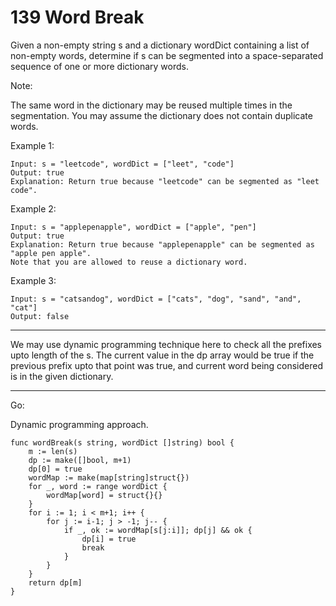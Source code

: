 139 Word Break
==============

Given a non-empty string s and a dictionary wordDict containing a list of non-empty words, determine if s can be segmented into a space-separated sequence of one or more dictionary words.

Note:

The same word in the dictionary may be reused multiple times in the segmentation.
You may assume the dictionary does not contain duplicate words.

Example 1:

```
Input: s = "leetcode", wordDict = ["leet", "code"]
Output: true
Explanation: Return true because "leetcode" can be segmented as "leet code".
```

Example 2:

```
Input: s = "applepenapple", wordDict = ["apple", "pen"]
Output: true
Explanation: Return true because "applepenapple" can be segmented as "apple pen apple".
Note that you are allowed to reuse a dictionary word.
```

Example 3:

```
Input: s = "catsandog", wordDict = ["cats", "dog", "sand", "and", "cat"]
Output: false
```

---

We may use dynamic programming technique here to check all the prefixes upto
length of the s. The current value in the dp array would be true if the
previous prefix upto that point was true, and current word being considered is
in the given dictionary.

---

Go:

Dynamic programming approach.

```
func wordBreak(s string, wordDict []string) bool {
    m := len(s)
    dp := make([]bool, m+1)
    dp[0] = true
    wordMap := make(map[string]struct{})
    for _, word := range wordDict {
        wordMap[word] = struct{}{}
    }
    for i := 1; i < m+1; i++ {
        for j := i-1; j > -1; j-- {
            if _, ok := wordMap[s[j:i]]; dp[j] && ok {
                dp[i] = true
                break
            }
        }
    }
    return dp[m]
}
```
